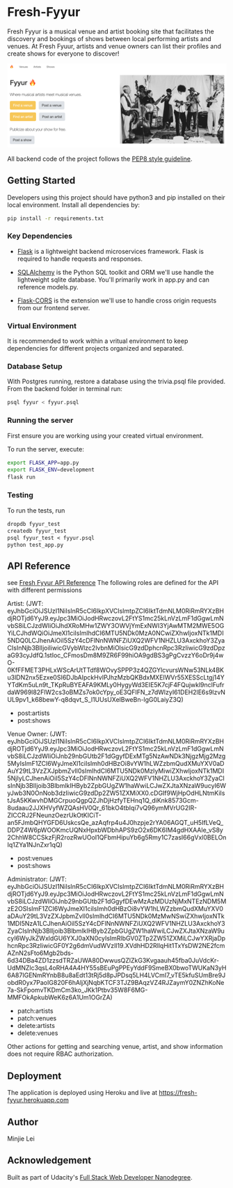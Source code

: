 # Fresh-Fyyur
Fresh Fyyur is a musical venue and artist booking site that facilitates the discovery and bookings of shows between local performing artists and venues. At Fresh Fyuur, artists and venue owners can list their profiles and create shows for everyone to discover!

![Fresh Fyyur](./fyyur.png)

All backend code of the project follows the [PEP8 style guideline](https://www.python.org/dev/peps/pep-0008/).
## Getting Started
Developers using this project should have python3 and pip installed on their local environment. Install all dependencies by:
```bash
pip install -r requirements.txt
```

### Key Dependencies

- [Flask](http://flask.pocoo.org/)  is a lightweight backend microservices framework. Flask is required to handle requests and responses.

- [SQLAlchemy](https://www.sqlalchemy.org/) is the Python SQL toolkit and ORM we'll use handle the lightweight sqlite database. You'll primarily work in app.py and can reference models.py. 

- [Flask-CORS](https://flask-cors.readthedocs.io/en/latest/#) is the extension we'll use to handle cross origin requests from our frontend server. 

### Virtual Environment 

It is recommended to work within a vritual environment to keep dependencies for different projects organized and separated.

### Database Setup
With Postgres running, restore a database using the trivia.psql file provided. From the backend folder in terminal run:
```bash
psql fyyur < fyyur.psql
```

### Running the server

First ensure you are working using your created virtual environment.

To run the server, execute:

```bash
export FLASK_APP=app.py
export FLASK_ENV=development
flask run
```

### Testing
To run the tests, run
```
dropdb fyyur_test
createdb fyyur_test
psql fyyur_test < fyyur.psql
python test_app.py
```

## API Reference
see [Fresh Fyyur API Reference](./API_Reference.md)
The following roles are defined for the API with different permissions

Artist: (JWT: eyJhbGciOiJSUzI1NiIsInR5cCI6IkpXVCIsImtpZCI6IktTdmNLM0RiRmRYXzBHdjROTjd6YyJ9.eyJpc3MiOiJodHRwczovL2FtYS1mc25kLnVzLmF1dGgwLmNvbS8iLCJzdWIiOiJhdXRoMHw1ZWY3OWVjYmExNWI3YjAwMTM2MWE5OGYiLCJhdWQiOiJmeXl1ciIsImlhdCI6MTU5NDk0MzA0NCwiZXhwIjoxNTk1MDI5NDQ0LCJhenAiOiI5SzY4cDFlNnNWNFZiUXQ2WFV1NHZLU3AxckhoY3ZyaCIsInNjb3BlIjoiIiwicGVybWlzc2lvbnMiOlsicG9zdDphcnRpc3RzIiwicG9zdDpzaG93cyJdfQ.1stIoc_CFmosDm8M9ZR6F99hiOA9gdBS3gPgCvzzY6oDr9j4wO-0KfFFMET3PHLxWScArUtTTdf8WOvySPPP3z4QZGYlcvursWNw53NLk4BKu3lDN2nx5Ezxe0SI6DJbAIpckHvIPJhzMzbQKBdxMXEIWVr55XESScLtgj14YYTdKm5uLn9t_TKpRuBYEAFA9KMLy0HygyWd3EIE5K7cjF4FQujwkl9nclFufrdaW969l82FlW2cs3oBMZs7ok0cYpy_oE3QFIFN_z7dWlzyI61DEH2lE6s9lzvNUL9pv1_k68bewY-q8dqvt_S_l1UUsUXelBweBn-lgG0LaiyZ3Q)
* post:artists
* post:shows

Venue Owner: (JWT: eyJhbGciOiJSUzI1NiIsInR5cCI6IkpXVCIsImtpZCI6IktTdmNLM0RiRmRYXzBHdjROTjd6YyJ9.eyJpc3MiOiJodHRwczovL2FtYS1mc25kLnVzLmF1dGgwLmNvbS8iLCJzdWIiOiJnb29nbGUtb2F1dGgyfDExMTg5NzAwNDk3NjgzMjg2Mzg5MyIsImF1ZCI6WyJmeXl1ciIsImh0dHBzOi8vYW1hLWZzbmQudXMuYXV0aDAuY29tL3VzZXJpbmZvIl0sImlhdCI6MTU5NDk0MzIyMiwiZXhwIjoxNTk1MDI5NjIyLCJhenAiOiI5SzY4cDFlNnNWNFZiUXQ2WFV1NHZLU3AxckhoY3ZyaCIsInNjb3BlIjoib3BlbmlkIHByb2ZpbGUgZW1haWwiLCJwZXJtaXNzaW9ucyI6WyJwb3N0OnNob3dzIiwicG9zdDp2ZW51ZXMiXX0.cDGIf9WjHpOdHLNtmKiIstJsA5KKwvhDMGCrpuoQgpQZJhDjHzfyTEHnq1Q_diKnk8573Gcm-8udaau2JJXHVyfWZQAsHV0Qr_61bkO4tbIqi7vQ96ymMVrUG2IR-ZICCRJ2FNeunzOezrUkOtKICiT-an5FJmbQHYGFD6UskcsQe_azAqfrp4u4J0hzpje2rYA06AGQT_uH5IfLVeQ_DDPZ4W6pWOOKmcUQNxHpxbWDbhAPS9zO2x6DK6IM4gdHXAAle_vS8y2ChhW8CCSkzFjR2rozRwUOoI1QFbmHipuYb6g5Rmy1C7zasI66gVxl0BELOnIq1ZYa1NJnZxr1qQ)
* post:venues
* post:shows

Administrator: (JWT: eyJhbGciOiJSUzI1NiIsInR5cCI6IkpXVCIsImtpZCI6IktTdmNLM0RiRmRYXzBHdjROTjd6YyJ9.eyJpc3MiOiJodHRwczovL2FtYS1mc25kLnVzLmF1dGgwLmNvbS8iLCJzdWIiOiJnb29nbGUtb2F1dGgyfDEwMzAzMDUzNjMxNTEzNDM5MzE2OSIsImF1ZCI6WyJmeXl1ciIsImh0dHBzOi8vYW1hLWZzbmQudXMuYXV0aDAuY29tL3VzZXJpbmZvIl0sImlhdCI6MTU5NDk0MzMwNSwiZXhwIjoxNTk1MDI5NzA1LCJhenAiOiI5SzY4cDFlNnNWNFZiUXQ2WFV1NHZLU3AxckhoY3ZyaCIsInNjb3BlIjoib3BlbmlkIHByb2ZpbGUgZW1haWwiLCJwZXJtaXNzaW9ucyI6WyJkZWxldGU6YXJ0aXN0cyIsImRlbGV0ZTp2ZW51ZXMiLCJwYXRjaDphcnRpc3RzIiwicGF0Y2g6dmVudWVzIl19.XVdhHD2RllqHit1TxYsDW2NE2fcmAZnN2sFto6Mgb2bds-6d34DBa4ZD1zzsdTRZaUWA80DwwusQZlZkG3Kvgaauh45fba0JuVdcKr-UdMNZlc3qsL4oRHA4A4HY55sBEuPgPPEyYddF9SmeBX0bwoTWUKaN3yH6A87IGENmRYnbB8u8aEdt13tRj5d8pJPDsq5LH4LVCmI7_vTE5kfuSUmBre9JobdR0yx7PaoIG820F6hAljXjNqbKTCF3TJZ9BAqzVZ4RJZaymY0ZNZhKoNe7a-SkFpomvTKDmCm3ko_JKk1Ptbv35W8F6MG-MMFOkApkubWeK6z6A1Um1OGrZA)
* patch:artists
* patch:venues
* delete:artists
* delete:venues

Other actions for getting and searching venue, artist, and show information does not require RBAC authorization. 

## Deployment
The application is deployed using Heroku and live at https://fresh-fyyur.herokuapp.com

## Author
Minjie Lei

## Acknowledgement
Built as part of Udacity's [Full Stack Web Developer Nanodegree](https://www.udacity.com/course/full-stack-web-developer-nanodegree--nd0044).